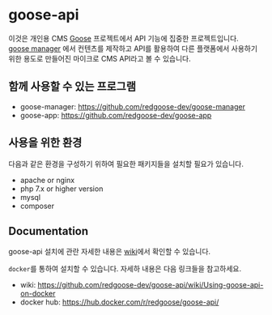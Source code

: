 # goose-api

이것은 개인용 CMS [Goose](https://github.com/RedgooseDev/goose) 프로젝트에서 API 기능에 집중한 프로젝트입니다.  
[goose manager](https://github.com/redgoose-dev/goose-manager) 에서 컨텐츠를 제작하고 API를 활용하여 다른 플랫폼에서 사용하기 위한 용도로 만들어진 마이크로 CMS API라고 볼 수 있습니다.


## 함께 사용할 수 있는 프로그램

- goose-manager: https://github.com/redgoose-dev/goose-manager
- goose-app: https://github.com/redgoose-dev/goose-app


## 사용을 위한 환경

다음과 같은 환경을 구성하기 위하여 필요한 패키지들을 설치할 필요가 있습니다.

- apache or nginx
- php 7.x or higher version
- mysql
- composer


## Documentation

goose-api 설치에 관란 자세한 내용은 [wiki](https://github.com/redgoose-dev/goose-api/wiki)에서 확인할 수 있습니다.

`docker`를 통하여 설치할 수 있습니다. 자세하 내용은 다음 링크들을 참고하세요.

- wiki: https://github.com/redgoose-dev/goose-api/wiki/Using-goose-api-on-docker
- docker hub: https://hub.docker.com/r/redgoose/goose-api/
